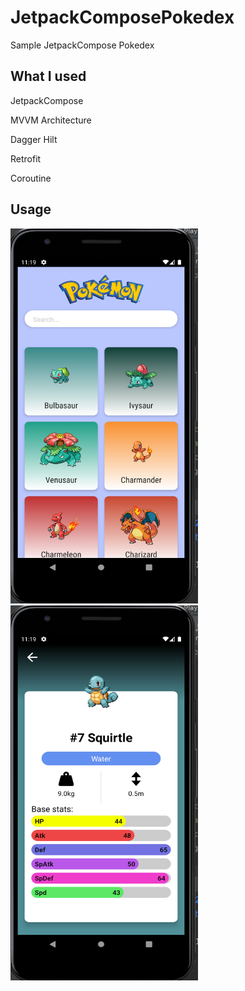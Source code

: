 # JetpackComposePokedex

Sample JetpackCompose Pokedex

## What I used
JetpackCompose

MVVM Architecture

Dagger Hilt

Retrofit

Coroutine

## Usage

<img src="https://github.com/ZeynelErdiKarabulut/JetpackComposePokedex/blob/master/screenshot/1.png" width="300" height="600"> <img src="https://github.com/ZeynelErdiKarabulut/JetpackComposePokedex/blob/master/screenshot/2.png" width="300" height="600">


